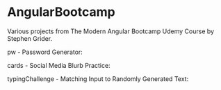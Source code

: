 # AngularBootcamp
Various projects from The Modern Angular Bootcamp Udemy Course by Stephen Grider. 

pw - Password Generator:

cards - Social Media Blurb Practice:

typingChallenge - Matching Input to Randomly Generated Text:
